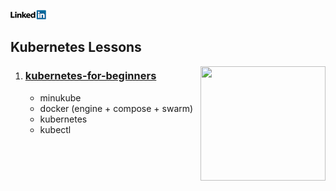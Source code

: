 [![LinkedIn](https://github.com/vivekyad4v/public-images/raw/master/generic/LinkedIn-vivekyad4v.png)](https://www.linkedin.com/in/vivekyad4v/)

## Kubernetes Lessons 

<a href="https://github.com/vivekyad4v?tab=followers"><img align="right" width="200" height="183" src="https://s3.amazonaws.com/github/ribbons/forkme_left_green_007200.png" /></a>

1. ### [kubernetes-for-beginners](https://github.com/vivekyad4v/kubernetes/tree/master/kubernetes-for-beginners "Heading link")
   * minukube
   * docker (engine + compose + swarm)
   * kubernetes
   * kubectl
  

